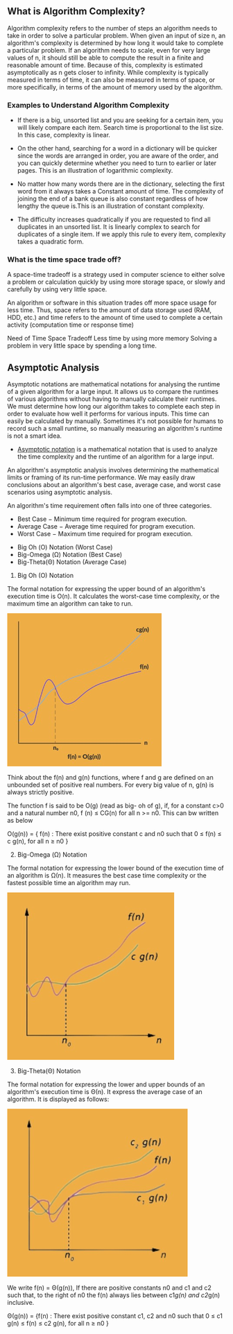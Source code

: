 ## What is Algorithm Complexity?

Algorithm complexity refers to the number of steps an algorithm needs to take in order to solve a particular problem. When given an input of size n, an algorithm's complexity is determined by how long it would take to complete a particular problem. If an algorithm needs to scale, even for very large values of n, it should still be able to compute the result in a finite and reasonable amount of time. Because of this, complexity is estimated asymptotically as n gets closer to infinity. While complexity is typically measured in terms of time, it can also be measured in terms of space, or more specifically, in terms of the amount of memory used by the algorithm.

### Examples to Understand Algorithm Complexity

- If there is a big, unsorted list and you are seeking for a certain item, you will likely compare each item. Search time is proportional to the list size. In this case, complexity is linear.

- On the other hand, searching for a word in a dictionary will be quicker since the words are arranged in order, you are aware of the order, and you can quickly determine whether you need to turn to earlier or later pages. This is an illustration of logarithmic complexity.

- No matter how many words there are in the dictionary, selecting the first word from it always takes a Constant amount of time. The complexity of joining the end of a bank queue is also constant regardless of how lengthy the queue is.This is an illustration of constant complexity.

- The difficulty increases quadratically if you are requested to find all duplicates in an unsorted list. It is linearly complex to search for duplicates of a single item. If we apply this rule to every item, complexity takes a quadratic form.

### What is the time space trade off?

A space-time tradeoff is a strategy used in computer science to either solve a problem or calculation quickly by using more storage space, or slowly and carefully by using very little space.

An algorithm or software in this situation trades off more space usage for less time. Thus, space refers to the amount of data storage used (RAM, HDD, etc.) and time refers to the amount of time used to complete a certain activity (computation time or response time)

Need of Time Space Tradeoff
Less time by using more memory
Solving a problem in very little space by spending a long time.

## Asymptotic Analysis

Asymptotic notations are mathematical notations for analysing the runtime of a given algorithm for a large input. It allows us to compare the runtimes of various algorithms without having to manually calculate their runtimes. We must determine how long our algorithm takes to complete each step in order to evaluate how well it performs for various inputs. This time can easily be calculated by manually. Sometimes it's not possible for humans to record such a small runtime, so manually measuring an algorithm's runtime is not a smart idea.

- <u>Asymptotic notation</u> is a mathematical notation that is used to analyze the time complexity and the runtime of an algorithm for a large input.

An algorithm's asymptotic analysis involves determining the mathematical limits or framing of its run-time performance. We may easily draw conclusions about an algorithm's best case, average case, and worst case scenarios using asymptotic analysis.

An algorithm's time requirement often falls into one of three categories.

- Best Case − Minimum time required for program execution.
- Average Case − Average time required for program execution.
- Worst Case − Maximum time required for program execution.

* Big Oh (Ο) Notation (Worst Case)
* Big-Omega (Ω) Notation (Best Case)
* Big-Theta(Θ) Notation (Average Case)

1. Big Oh (O) Notation

The formal notation for expressing the upper bound of an algorithm's execution time is O(n). It calculates the worst-case time complexity, or the maximum time an algorithm can take to run.

![](./01.jpg)

Think about the f(n) and g(n) functions, where f and g are defined on an unbounded set of positive real numbers. For every big value of n, g(n) is always strictly positive.

The function f is said to be O(g) (read as big- oh of g), if, for a constant c>0 and a natural number n0, f (n) ≤ CG(n) for all n >= n0. This can bw written as below

O(g(n)) = { f(n) : There exist positive constant c and n0 such that 0 ≤ f(n) ≤ c g(n), for all n ≥ n0 }

2. Big-Omega (Ω) Notation

The formal notation for expressing the lower bound of the execution time of an algorithm is Ω(n). It measures the best case time complexity or the fastest possible time an algorithm may run.

![](./02.jpg)

3. Big-Theta(Θ) Notation

The formal notation for expressing the lower and upper bounds of an algorithm's execution time is Θ(n). It express the average case of an algorithm. It is displayed as follows:

![](./03.jpg)

We write f(n) = Θ(g(n)), If there are positive constants n0 and c1 and c2 such that, to the right of n0 the f(n) always lies between c1*g(n) and c2*g(n) inclusive.

Θ(g(n)) = {f(n) : There exist positive constant c1, c2 and n0 such that 0 ≤ c1 g(n) ≤ f(n) ≤ c2 g(n), for all n ≥ n0 }
